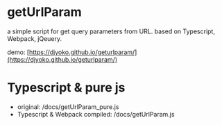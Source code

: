 # getUrlParam
a simple script for get query parameters from URL.
based on Typescript, Webpack, jQeuery.

demo: [https://djyoko.github.io/geturlparam/](https://djyoko.github.io/geturlparam/)

# Typescript & pure js
- original: /docs/getUrlParam_pure.js
- Typescript & Webpack compiled: /docs/getUrlParam.js